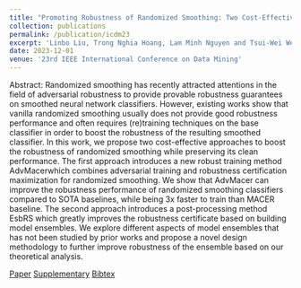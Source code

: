 ```yaml
---
title: "Promoting Robustness of Randomized Smoothing: Two Cost-Effective Approaches"
collection: publications
permalink: /publication/icdm23
excerpt: 'Linbo Liu, Trong Nghia Hoang, Lam Minh Nguyen and Tsui-Wei Weng'
date: 2023-12-01
venue: '23rd IEEE International Conference on Data Mining'
---
```

Abstract: Randomized smoothing has recently attracted attentions in the field of adversarial robustness to provide provable robustness guarantees on smoothed neural network classifiers. However, existing works show that vanilla randomized smoothing usually does not provide good robustness performance and often requires (re)training techniques on the base classifier in order to boost the robustness of the resulting smoothed classifier. In this work, we propose two cost-effective approaches to boost the robustness of randomized smoothing while preserving its clean performance. The first approach introduces a new robust training method AdvMacerwhich combines adversarial training and robustness certification maximization for randomized smoothing. We show that AdvMacer can improve the robustness performance of randomized smoothing classifiers compared to SOTA baselines, while being 3x faster to train than MACER baseline. The second approach introduces a post-processing method EsbRS which greatly improves the robustness certificate based on building model ensembles. We explore different aspects of model ensembles that has not been studied by prior works and propose a novel design methodology to further improve robustness of the ensemble based on our theoretical analysis.

[Paper](http://htnghia87.github.io/files/icdm23.pdf)
[Supplementary](http://htnghia87.github.io/files/icdm23.pdf)
[Bibtex](http://htnghia87.github.io/files/icdm23.bib)